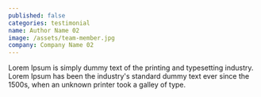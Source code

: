 ```yaml
---
published: false
categories: testimonial
name: Author Name 02
image: /assets/team-member.jpg
company: Company Name 02
---
```



Lorem Ipsum is simply dummy text of the printing and typesetting industry. Lorem Ipsum has been the industry's standard dummy text ever since the 1500s, when an unknown printer took a galley of type.
